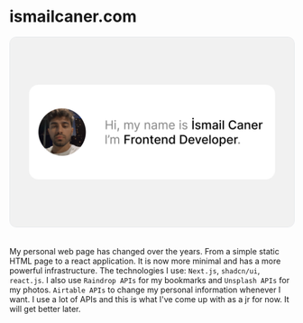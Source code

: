 # ismailcaner.com

<img src="public/images/og.png" alt="ismaikcaner.com — İsmail Caner" style="border-radius: 12px; border: 1px solid #e5e7eb" />

<br>
<br>

My personal web page has changed over the years. From a simple static HTML page to a react application. It is now more minimal and has a more powerful infrastructure. The technologies I use: `Next.js`, `shadcn/ui`, `react.js`. I also use `Raindrop APIs` for my bookmarks and `Unsplash APIs` for my photos. `Airtable APIs` to change my personal information whenever I want. I use a lot of APIs and this is what I've come up with as a jr for now. It will get better later.
